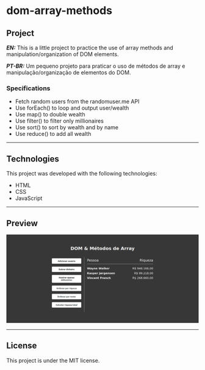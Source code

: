 # dom-array-methods

## Project

***EN:*** This is a little project to practice the use of array methods and manipulation/organization of DOM elements.

***PT-BR:*** Um pequeno projeto para praticar o uso de métodos de array e manipulação/organização de elementos do DOM.

### Specifications
- Fetch random users from the randomuser.me API
- Use forEach() to loop and output user/wealth
- Use map() to double wealth
- Use filter() to filter only millionaires
- Use sort() to sort by wealth and by name
- Use reduce() to add all wealth
***

## Technologies

This project was developed with the following technologies:

- HTML
- CSS
- JavaScript
***
 
## Preview
![preview](preview.png)
***

## License

This project is under the MIT license.
